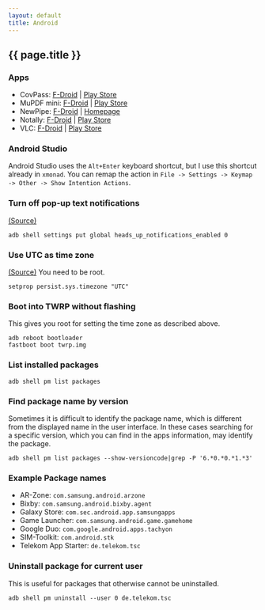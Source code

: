 ```yaml
---
layout: default
title: Android
---
```


## {{ page.title }}

### Apps

- CovPass: [F-Droid][5] &#124; [Play Store][6]
- MuPDF mini: [F-Droid][1] &#124; [Play Store][2]
- NewPipe: [F-Droid][7] &#124; [Homepage][8]
- Notally: [F-Droid][3] &#124; [Play Store][4]
- VLC: [F-Droid][9] &#124; [Play Store][10]

[1]: https://f-droid.org/en/packages/com.artifex.mupdf.mini.app/
[2]: https://play.google.com/store/apps/details?id=com.artifex.mupdf.mini.app
[3]: https://f-droid.org/en/packages/com.omgodse.notally/
[4]: https://play.google.com/store/apps/details?id=com.omgodse.notally
[5]: https://f-droid.org/en/packages/de.rki.covpass.app/
[6]: https://play.google.com/store/apps/details?id=de.rki.covpass.app
[7]: https://f-droid.org/en/packages/org.schabi.newpipe/
[8]: https://newpipe.net/#download
[9]: https://f-droid.org/en/packages/org.videolan.vlc/
[10]: https://play.google.com/store/apps/details?id=org.videolan.vlc

### Android Studio

Android Studio uses the `Alt+Enter` keyboard shortcut, but I use this shortcut already in `xmonad`.
You can remap the action in `File -> Settings -> Keymap -> Other -> Show Intention Actions`.

### Turn off pop-up text notifications

[(Source)](https://forums.androidcentral.com/android-5-0-lollipop/462892-can-you-turn-off-pop-up-text-notifications-2.html#post4481154)

    adb shell settings put global heads_up_notifications_enabled 0

### Use UTC as time zone

[(Source)](https://android.stackexchange.com/questions/45502/how-to-add-timezone-to-world-clock-when-you-dont-know-the-city) You need to be root.

    setprop persist.sys.timezone "UTC"

### Boot into TWRP without flashing

This gives you root for setting the time zone as described above.

    adb reboot bootloader
    fastboot boot twrp.img

### List installed packages

    adb shell pm list packages

### Find package name by version

Sometimes it is difficult to identify the package name, which is different from
the displayed name in the user interface.
In these cases searching for a specific version, which you can find in the apps
information, may identify the package.

    adb shell pm list packages --show-versioncode|grep -P '6.*0.*0.*1.*3'

### Example Package names

- AR-Zone: `com.samsung.android.arzone`
- Bixby: `com.samsung.android.bixby.agent`
- Galaxy Store: `com.sec.android.app.samsungapps`
- Game Launcher: `com.samsung.android.game.gamehome`
- Google Duo: `com.google.android.apps.tachyon`
- SIM-Toolkit: `com.android.stk`
- Telekom App Starter: `de.telekom.tsc`

### Uninstall package for current user

This is useful for packages that otherwise cannot be uninstalled.

    adb shell pm uninstall --user 0 de.telekom.tsc
